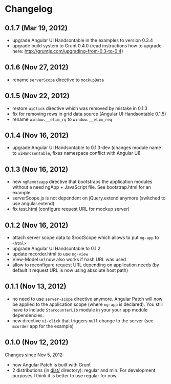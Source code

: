 # Changelog

## 0.1.7 (Mar 19, 2012)

- upgrade Angular UI Handsontable in the examples to version 0.3.4
- upgrade build system to Grunt 0.4.0 (read instructions how to upgrade here: http://gruntjs.com/upgrading-from-0.3-to-0.4)

## 0.1.6 (Nov 27, 2012)

- rename `serverScope` directive to `mockupData`

## 0.1.5 (Nov 22, 2012)

- restore `uiClick` directive which was removed by mistake in 0.1.3
- fix for removing rows in grid data source (Angular UI Handsontable 0.1.5)
- rename `window.__elim_rq` to `window.__elim_req`

## 0.1.4 (Nov 16, 2012)

- upgrade Angular UI Handsontable to 0.1.3-dev (changes module name to `uiHandsontable`, fixes namespace conflict with Angular UI)

## 0.1.3 (Nov 16, 2012)

- new `ngRemoteapp` directive that bootstraps the application modules without a need ngApp + JavaScript file. See bootstrap.html for an example
- serverScope.js is not dependent on jQuery.extend anymore (switched to use angular.extend)
- fix test.html (configure request URL for mockup server)

## 0.1.2 (Nov 16, 2012)

- attach server scope data to $rootScope which allows to put `ng-app` to `<html>`
- upgrade Angular UI Handsontable to 0.1.2
- update mcorder.html to use `ng-view`
- View-Model url now also works if hash URL was used
- allow to reconfigure request URL depending on application needs (by default it request URL is now using absolute host path)

## 0.1.1 (Nov 13, 2012)

- no need to use `server-scope` directive anymore. Angular Patch will now be applied to the application scope (where `ng-app` is declared). You still have to include `StarcounterLib` module in your your app module dependencies.
- new directive `ui-click` that triggers `null` change to the server (see `mcorder` app for the example)

## 0.1.0 (Nov 12, 2012)

Changes since Nov 5, 2012:

- now Angular Patch is built with Grunt
- 2 distributions (in [dist/](https://github.com/warpech/angular-patch/tree/master/dist) directory): regular and min. For development purposes I think it is better to use regular for now.